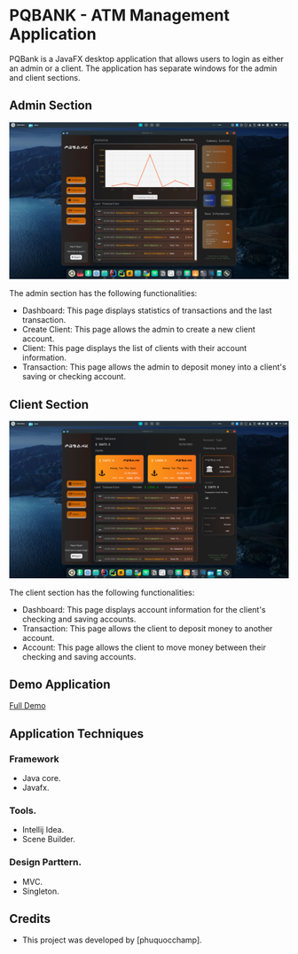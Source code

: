 # PQBANK - ATM Management Application

PQBank is a JavaFX desktop application that allows users to login as either an admin or a client. The application has separate windows for the admin and client sections.

## Admin Section

![1677782779087](image/demo/1677782779087.png)

The admin section has the following functionalities:

- Dashboard: This page displays statistics of transactions and the last transaction. 
- Create Client: This page allows the admin to create a new client account. 
- Client: This page displays the list of clients with their account information.
- Transaction: This page allows the admin to deposit money into a client's saving or checking account.

## Client Section

![1677782707360](image/demo/1677782707360.png)

The client section has the following functionalities:

- Dashboard: This page displays account information for the client's checking and saving accounts. 
- Transaction: This page allows the client to deposit money to another account. 
- Account: This page allows the client to move money between their checking and saving accounts.


## Demo Application

[Full Demo](/demo.md)


## Application Techniques

### Framework
- Java core.
- Javafx.
### Tools.
- Intellij Idea.
- Scene Builder.
### Design Parttern.
- MVC.
- Singleton.


## Credits

- This project was developed by [phuquocchamp].
<!-- ## Installation

1. Clone the repository to your local machine.
2. Ensure you have JavaFX installed.
3. Build and run the application using your preferred Java IDE.

## Usage

1. Start the application and login as either an admin or a client.
2. Follow the prompts on the screen to access the desired functionality in either the admin or client section.

## Contributing

If you would like to contribute to the project, please submit a pull request.

## Credits

- This project was developed by [your name].
- The icons used in this project were obtained from [insert source].
 
## License

This project is licensed under the MIT License - see the [LICENSE](LICENSE) file for details. 
